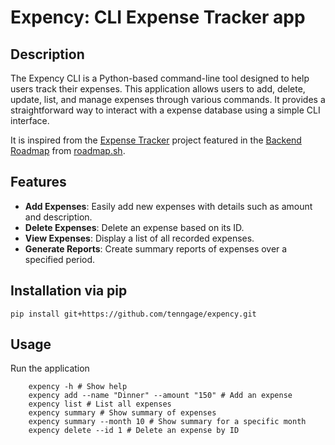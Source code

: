 # Expency: CLI Expense Tracker app

## Description
The Expency CLI is a Python-based command-line tool designed to help users track their expenses. This application allows users to add, delete, update, list, and manage expenses through various commands. It provides a straightforward way to interact with a expense database using a simple CLI interface.

It is inspired from the [Expense Tracker](https://roadmap.sh/projects/expense-tracker) project featured in the [Backend Roadmap](https://roadmap.sh/backend) from [roadmap.sh](https://roadmap.sh/).

## Features
- **Add Expenses**: Easily add new expenses with details such as amount and description.
- **Delete Expenses**: Delete an expense based on its ID.
- **View Expenses**: Display a list of all recorded expenses.
- **Generate Reports**: Create summary reports of expenses over a specified period.

## Installation via **pip**
    pip install git+https://github.com/tenngage/expency.git   


## Usage
Run the application
```      
    expency -h # Show help
    expency add --name "Dinner" --amount "150" # Add an expense
    expency list # List all expenses
    expency summary # Show summary of expenses
    expency summary --month 10 # Show summary for a specific month
    expency delete --id 1 # Delete an expense by ID
```
